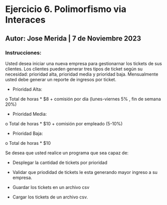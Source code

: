 # Ejercicio 6. Polimorfismo via Interaces
## Autor: Jose Merida | 7 de Noviembre 2023
### Instrucciones:
Usted desea iniciar una nueva empresa para gestionarnar los tickets de sus clientes. Los clientes pueden
generar tres tipos de ticket según su necesidad: prioridad alta, prioridad media y prioridad baja.
Mensualmente usted debe generar un reporte de ingresos por ticket.

- Prioridad Alta:
  
o Total de horas * $8 + comisión por día (lunes-viernes 5% , fin de semana 20%)

- Prioridad Media:
  
o Total de horas * $10 + comisión por empleado (5-10%)

- Prioridad Baja:
  
o Total de horas * $10

Se desea que usted realice un programa que sea capaz de:

- Desplegar la cantidad de tickets por prioridad
  
- Validar que priodidad de tickets le esta generando mayor ingreso a su empresa.
  
- Guardar los tickets en un archivo csv
  
- Cargar los tickets de un archivo csv.

